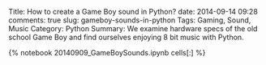 ﻿Title: How to create a Game Boy sound in Python?
date: 2014-09-14 09:28
comments: true
slug: gameboy-sounds-in-python
Tags: Gaming, Sound, Music
Category: Python
Summary: We examine hardware specs of the old school Game Boy and find ourselves enjoying 8 bit music with Python.

{% notebook 20140909_GameBoySounds.ipynb cells[:] %}
